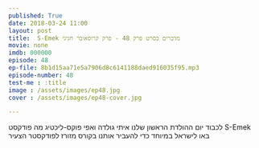 ```yaml
---
published: True
date: 2018-03-24 11:00
layout: post
title:  S-Emek מדברים בסרט פרק 48 - פרק קרוסאובר חגיגי
movie: none
imdb: 000000
episode: 48
ep-file: 8b1d15aa71e5a7906d8c6141188daed916035f95.mp3
episode-number: 48
test-me : :title
image : /assets/images/ep48.jpg
cover : /assets/images/ep48-cover.jpg

---
```



לכבוד יום ההולדת הראשון שלנו איתי גולדה ואפי פוקס-ליכטיג מה פודקסט S-Emek באו לישראל במיוחד כדי להעביר אותנו בקורס מזורז לפודקסטר הצעיר
